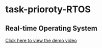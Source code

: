 ﻿# task-prioroty-RTOS
## Real-time Operating System

[Click here to view the demo video](Real-time%20Operating%20System.mp4)
